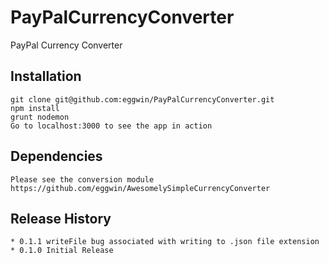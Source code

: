 # PayPalCurrencyConverter
PayPal Currency Converter

## Installation

	git clone git@github.com:eggwin/PayPalCurrencyConverter.git
	npm install
	grunt nodemon
    Go to localhost:3000 to see the app in action

## Dependencies

	Please see the conversion module https://github.com/eggwin/AwesomelySimpleCurrencyConverter

## Release History

    * 0.1.1 writeFile bug associated with writing to .json file extension
	* 0.1.0 Initial Release